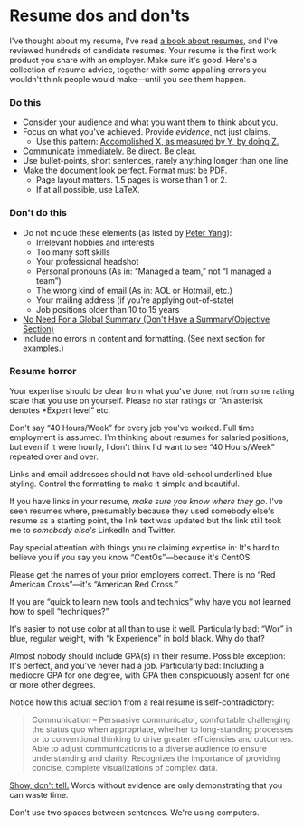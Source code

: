 # Resume dos and don'ts

I've thought about my resume, I've read [a book about resumes][], and
I've reviewed hundreds of candidate resumes. Your resume is the first
work product you share with an employer. Make sure it's good. Here's a
collection of resume advice, together with some appalling errors you
wouldn't think people would make—until you see them happen.

[a book about resumes]: /20220107-tech_resume_inside_out_by_orosz/ "The Tech Resume Inside Out, by Orosz"


### Do this

 * Consider your audience and what you want them to think about you.
 * Focus on what you've achieved. Provide _evidence_, not just claims.
     * Use this pattern:
       [Accomplished X, as measured by Y, by doing Z.][]
 * [Communicate immediately.][] Be direct. Be clear.
 * Use bullet-points, short sentences, rarely anything longer than one
   line.
 * Make the document look perfect. Format must be PDF.
     * Page layout matters. 1.5 pages is worse than 1 or 2.
     * If at all possible, use LaTeX.

[Communicate immediately.]: /20200715-communicate_immediately/ "Communicate Immediately"
[Accomplished X, as measured by Y, by doing Z.]: https://www.inc.com/bill-murphy-jr/google-recruiters-say-these-5-resume-tips-including-x-y-z-formula-will-improve-your-odds-of-getting-hired-at-google.html "Google Recruiters Say Using the 'X-Y-Z Formula' on Your Resume Will Improve Your Odds of Getting Hired at Google"


### Don't do this

 * Do not include these elements (as listed by [Peter Yang][]):
     * Irrelevant hobbies and interests
     * Too many soft skills
     * Your professional headshot
     * Personal pronouns (As in: “Managed a team,” not “I managed a
       team”)
     * The wrong kind of email (As in: AOL or Hotmail, etc.)
     * Your mailing address (if you’re applying out-of-state)
     * Job positions older than 10 to 15 years
 * [No Need For a Global Summary (Don't Have a Summary/Objective Section)][]
 * Include no errors in content and formatting. (See next section for
   examples.)

[Peter Yang]: https://www.cnbc.com/2021/07/20/remove-these-things-from-your-resume-asap-says-ceo-who-has-read-thousands-of-resumes.html "Remove these 7 things from your resume ‘ASAP,’ says CEO who has read more than 1,000 resumes this year"
[No Need For a Global Summary (Don't Have a Summary/Objective Section)]: https://algodaily.com/lessons/the-perfect-software-engineering-resume-is-like-a-google-search-result/step-eight-8 "from: Writing The Perfect Software Engineering Resume Is Like a Google Search Result"


### Resume horror

Your expertise should be clear from what you've done, not from some
rating scale that you use on yourself. Please no star ratings or “An
asterisk denotes *Expert level” etc.

Don't say “40 Hours/Week” for every job you've worked. Full time
employment is assumed. I'm thinking about resumes for salaried
positions, but even if it were hourly, I don't think I'd want to see
“40 Hours/Week” repeated over and over.

Links and email addresses should not have old-school underlined blue
styling. Control the formatting to make it simple and beautiful.

If you have links in your resume, _make sure you know where they go_.
I've seen resumes where, presumably because they used somebody else's
resume as a starting point, the link text was updated but the link
still took me to _somebody else's_ LinkedIn and Twitter.

Pay special attention with things you're claiming expertise in: It's
hard to believe you if you say you know “CentOs”—because it's CentOS.

Please get the names of your prior employers correct. There is no “Red
American Cross”—it's “American Red Cross.”

If you are “quick to learn new tools and technics” why have you not
learned how to spell “techniques?”

It's easier to not use color at all than to use it well. Particularly
bad: “Wor” in blue, regular weight, with “k Experience” in bold black.
Why do that?

Almost nobody should include GPA(s) in their resume. Possible
exception: It's perfect, and you've never had a job. Particularly bad:
Including a mediocre GPA for one degree, with GPA then conspicuously
absent for one or more other degrees.

Notice how this actual section from a real resume is
self-contradictory:

> Communication – Persuasive communicator, comfortable challenging the
> status quo when appropriate, whether to long-standing processes or
> to conventional thinking to drive greater efficiencies and outcomes.
> Able to adjust communications to a diverse audience to ensure
> understanding and clarity. Recognizes the importance of providing
> concise, complete visualizations of complex data.

[Show, don't tell.][] Words without evidence are only demonstrating
that you can waste time.

[Show, don't tell.]: https://en.wikipedia.org/wiki/Show,_don't_tell "Wikipedia: Show, don't tell"

Don't use two spaces between sentences. We're using computers.
